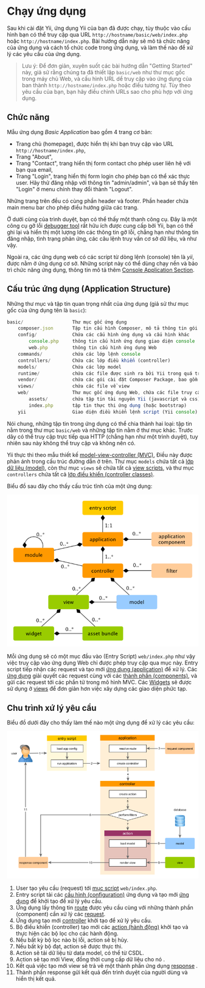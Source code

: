 Chạy ứng dụng
====================

Sau khi cài đặt Yii, ứng dụng Yii của bạn đã được chạy, tùy thuộc vào cấu hình bạn có thể truy cập qua URL `http://hostname/basic/web/index.php`
hoặc `http://hostname/index.php`. Bài hướng dẫn này sẽ mô tả chức năng của ứng dụng và cách tổ chức code trong ứng dụng,
và làm thế nào để xử lý các yêu cầu của ứng dụng.

> Lưu ý: Để đơn giản, xuyên suốt các bài hướng dẫn "Getting Started" này, giả sử rằng chúng ta đã thiết lập `basic/web`
  như thư mục gốc trong máy chủ Web, và cấu hình URL dể truy cập vào ứng dụng của ban thành
  `http://hostname/index.php` hoặc điều tương tự. Tùy theo yêu cầu của bạn, bạn hãy điều chình 
  URLs sao cho phù hợp với ứng dụng.


Chức năng <span id="functionality"></span>
-------------

Mẫu ứng dụng *Basic Application* bao gồm 4 trang cơ bản:

* Trang chủ (homepage), được hiển thị khi bạn truy cập vào URL `http://hostname/index.php`,
* Trang "About",
* Trang "Contact", trang hiển thị form contact cho phép user liên hệ với bạn qua email,
* Trang "Login", trang hiển thị form login cho phép bạn có thể xác thực user. Hãy thử đăng nhập với
  thông tin "admin/admin", và bạn sẽ thấy tên "Login" ở menu chính thay đổi thành "Logout".

Những trang trên đều có cùng phần header và footer. Phần header chứa main menu bar cho phép điều hướng giữa các trang.

Ở dưới cùng của trình duyệt, bạn có thể thấy một thanh công cụ. Đây là một công cụ gỡ lỗi [debugger tool](tool-debugger.md) rất hữu ích
được cung cấp bởi Yii, bạn có thể ghi lại và hiển thị một lượng lớn các thông tin gỡ lỗi, 
chẳng hạn như thông tin đăng nhập, tình trạng phản ứng, các câu lệnh truy vấn cơ sở dữ liệu, và như vậy.

Ngoài ra, các ứng dụng web có các script từ dòng lệnh (console) tên là *yii*, được nằm ở ứng dụng cơ sở. 
Những script này có thể dùng chạy nền và bảo trì chức năng ứng dụng, thông tin mô tả thêm [Console Application Section](tutorial-console.md).


Cấu trúc ứng dụng (Application Structure) <span id="application-structure"></span>
---------------------

Những thư mục và tập tin quan trọng nhất của ứng dụng (giả sử thư mục gốc của ứng dụng tên là `basic`):

```js
basic/                  Thư mục gốc ứng dụng
    composer.json       Tập tin cấu hình Composer, mô tả thông tin gói
    config/             Chứa các cấu hình ứng dụng và cấu hình khác
        console.php     thông tin cấu hình ứng dụng giao diện console
        web.php         thông tin cấu hình ứng dụng Web
    commands/           chứa các lớp lệnh console
    controllers/        Chứa các lớp điều khiển (controller)
    models/             Chứa các lớp model
    runtime/            chứa các file được sinh ra bởi Yii trong quá trình chạy, chẳng hạn như đăng nhập và file của bộ nhớ cache
    vendor/             chứa các gói cài đặt Composer Package, bao gồm cả Yii framework
    views/              chứa các file về view
    web/                Thư mục gốc ứng dụng Web, chứa các file truy cập Web
        assets/         chứa tập tin tài nguyên Yii (javascript và css)
        index.php       tập tin thực thi ứng dụng (hoặc bootstrap)
    yii                 Giao diện điều khiển lệnh script (Yii console)
```

Nói chung, những tập tin trong ứng dụng có thể chia thành hai loại: tập tin nằm trong thư mục `basic/web` và những tập
tin nằm ở thư mục khác. Trước dây có thể truy cập trực tiếp qua HTTP (chẳng hạn như một trình duyệt), tuy nhiên sau này không thể truy cập và không nên có.

Yii thực thi theo mẫu thiết kế [model-view-controller (MVC)](https://wikipedia.org/wiki/Model-view-controller),
Điều này được phản ánh trong cấu trúc đường dẫn ở trên. Thư mục `models` chứa tất cả [lớp dữ liệu (model)](structure-models.md),
còn thư mục `views` sẽ chứa tất cả [view scripts](structure-views.md), và thư mục `controllers` chứa tất cả
[lớp điều khiển (controller classes)](structure-controllers.md).

Biểu đồ sau đây cho thấy cấu trúc tĩnh của một ứng dụng:

![Static Structure of Application](images/application-structure.png)

Mỗi ứng dụng sẽ có một mục đầu vào (Entry Script) `web/index.php` như vậy việc truy cập vào ứng dụng Web chỉ được phép truy cập qua mục này.
Entry script tiếp nhận các request và tạo mới [ứng dụng (application)](structure-applications.md) để xử lý.
Các [ứng dụng](structure-applications.md) giải quyết các request cùng với các [thành phần (components)](concept-components.md),
và gửi các request tới các phần tử trong mô hình MVC. Các [Widgets](structure-widgets.md) sẽ được sử dụng ở [views](structure-views.md)
để đơn giản hơn việc xây dựng các giao diện phức tạp.


Chu trình xứ lý yêu cầu <span id="request-lifecycle"></span>
-----------------

Biểu đồ dưới đây cho thấy làm thế nào một ứng dụng để xử lý các yêu cầu:

![Request Lifecycle](images/request-lifecycle.png)

1. User tạo yêu cầu (request) tới [mục script](structure-entry-scripts.md) `web/index.php`.
2. Entry script tải các [cấu hình (configuration)](concept-configurations.md) ứng dụng và tạo mới
   [ứng dụng](structure-applications.md) để khởi tạo để xử lý yêu cầu.
3. Ứng dụng lấy thông tin [route](runtime-routing.md) được yêu cầu cùng với những thành phần (component)
   cần xử lý các [request](runtime-requests.md).
4. Ứng dụng tạo mới [controller](structure-controllers.md) khởi tạo để xử lý yêu cầu.
5. Bộ điều khiển (controller) tạo mới các [action (hành động)](structure-controllers.md) khởi tạo và thực hiện các bộ lọc cho các hành động.
6. Nếu bất kỳ bộ lọc nào bị lỗi, action sẽ bị hủy.
7. Nếu bất kỳ bộ đạt, action sẽ được thực thi.
8. Action sẽ tải dữ liệu từ data model, có thể từ CSDL.
9. Action sẽ tạo mới View, đồng thời cung cấp dữ liệu cho nó .
10. Kết quả việc tạo mới view sẽ trả vê một thành phần ứng dụng [response](runtime-responses.md) .
11. Thành phần response gửi kết quả đến trình duyệt của người dùng và hiển thị kết quả.

